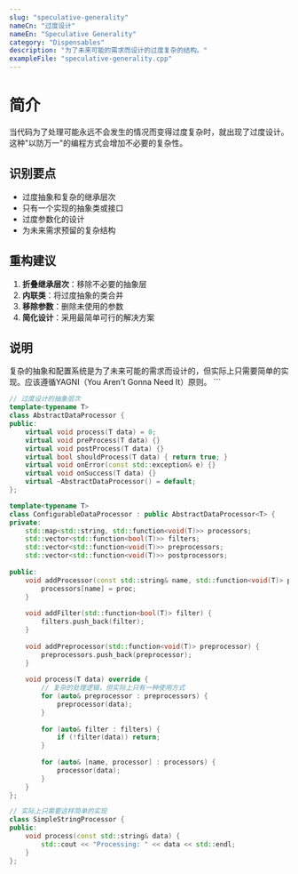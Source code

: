 ```yaml
---
slug: "speculative-generality"
nameCn: "过度设计"
nameEn: "Speculative Generality"
category: "Dispensables"
description: "为了未来可能的需求而设计的过度复杂的结构。"
exampleFile: "speculative-generality.cpp"
---
```


# 简介

当代码为了处理可能永远不会发生的情况而变得过度复杂时，就出现了过度设计。这种"以防万一"的编程方式会增加不必要的复杂性。

## 识别要点

- 过度抽象和复杂的继承层次
- 只有一个实现的抽象类或接口
- 过度参数化的设计
- 为未来需求预留的复杂结构

## 重构建议

1. **折叠继承层次**：移除不必要的抽象层
2. **内联类**：将过度抽象的类合并
3. **移除参数**：删除未使用的参数
4. **简化设计**：采用最简单可行的解决方案

## 说明

复杂的抽象和配置系统是为了未来可能的需求而设计的，但实际上只需要简单的实现。应该遵循YAGNI（You Aren't Gonna Need It）原则。
\`\`\`

```cpp file="data/examples/speculative-generality.cpp"
// 过度设计的抽象层次
template<typename T>
class AbstractDataProcessor {
public:
    virtual void process(T data) = 0;
    virtual void preProcess(T data) {}
    virtual void postProcess(T data) {}
    virtual bool shouldProcess(T data) { return true; }
    virtual void onError(const std::exception& e) {}
    virtual void onSuccess(T data) {}
    virtual ~AbstractDataProcessor() = default;
};

template<typename T>
class ConfigurableDataProcessor : public AbstractDataProcessor<T> {
private:
    std::map<std::string, std::function<void(T)>> processors;
    std::vector<std::function<bool(T)>> filters;
    std::vector<std::function<void(T)>> preprocessors;
    std::vector<std::function<void(T)>> postprocessors;
    
public:
    void addProcessor(const std::string& name, std::function<void(T)> proc) {
        processors[name] = proc;
    }
    
    void addFilter(std::function<bool(T)> filter) {
        filters.push_back(filter);
    }
    
    void addPreprocessor(std::function<void(T)> preprocessor) {
        preprocessors.push_back(preprocessor);
    }
    
    void process(T data) override {
        // 复杂的处理逻辑，但实际上只有一种使用方式
        for (auto& preprocessor : preprocessors) {
            preprocessor(data);
        }
        
        for (auto& filter : filters) {
            if (!filter(data)) return;
        }
        
        for (auto& [name, processor] : processors) {
            processor(data);
        }
    }
};

// 实际上只需要这样简单的实现
class SimpleStringProcessor {
public:
    void process(const std::string& data) {
        std::cout << "Processing: " << data << std::endl;
    }
};
